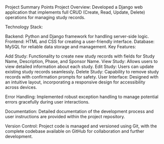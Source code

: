 Project Summary Points
Project Overview: Developed a Django web application that implements full CRUD (Create, Read, Update, Delete) operations for managing study records.

Technology Stack:

Backend: Python and Django framework for handling server-side logic.
Frontend: HTML and CSS for creating a user-friendly interface.
Database: MySQL for reliable data storage and management.
Key Features:

Add Study: Functionality to create new study records with fields for Study Name, Description, Phase, and Sponsor Name.
View Study: Allows users to view detailed information about each study.
Edit Study: Users can update existing study records seamlessly.
Delete Study: Capability to remove study records with confirmation prompts for safety.
User Interface: Designed with an intuitive layout, incorporating a responsive design for accessibility across devices.

Error Handling: Implemented robust exception handling to manage potential errors gracefully during user interactions.

Documentation: Detailed documentation of the development process and user instructions are provided within the project repository.

Version Control: Project code is managed and versioned using Git, with the complete codebase available on GitHub for collaboration and further development.
